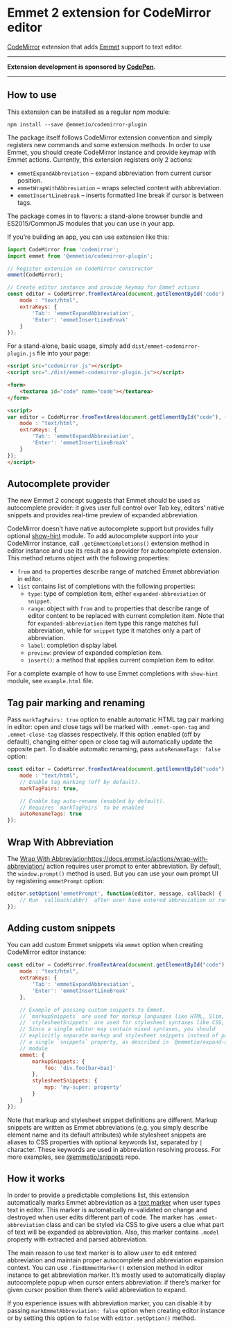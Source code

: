 # Emmet 2 extension for CodeMirror editor

[CodeMirror](http://codemirror.net/) extension that adds [Emmet](https://emmet.io) support to text editor.

---

**Extension development is sponsored by [CodePen](https://codepen.io).**

---

## How to use

This extension can be installed as a regular npm module:

```
npm install --save @emmetio/codemirror-plugin
```

The package itself follows CodeMirror extension convention and simply registers new commands and some extension methods. In order to use Emmet, you should create CodeMirror instance and provide keymap with Emmet actions. Currently, this extension registers only 2 actions:

* `emmetExpandAbbreviation` – expand abbreviation from current cursor position.
* `emmetWrapWithAbbreviation` – wraps selected content with abbreviation.
* `emmetInsertLineBreak` – inserts formatted line break if cursor is between tags.

The package comes in to flavors: a stand-alone browser bundle and ES2015/CommonJS modules that you can use in your app.

If you’re building an app, you can use extension like this:

```js
import CodeMirror from 'codemirror';
import emmet from '@emmetio/codemirror-plugin';

// Register extension on CodeMirror constructor
emmet(CodeMirror);

// Create editor instance and provide keymap for Emmet actions
const editor = CodeMirror.fromTextArea(document.getElementById('code'), {
	mode : "text/html",
	extraKeys: {
		'Tab': 'emmetExpandAbbreviation',
		'Enter': 'emmetInsertLineBreak'
	}
});
```

For a stand-alone, basic usage, simply add `dist/emmet-codemirror-plugin.js` file into your page:

```html
<script src="codemirror.js"></script>
<script src="./dist/emmet-codemirror-plugin.js"></script>

<form>
	<textarea id="code" name="code"></textarea>
</form>

<script>
var editor = CodeMirror.fromTextArea(document.getElementById("code"), {
	mode : "text/html",
	extraKeys: {
		'Tab': 'emmetExpandAbbreviation',
		'Enter': 'emmetInsertLineBreak'
	}
});
</script>
```
## Autocomplete provider

The new Emmet 2 concept suggests that Emmet should be used as autocomplete provider: it gives user full control over Tab key, editors’ native snippets and provides real-time preview of expanded abbreviation.

CodeMirror doesn’t have native autocomplete support but provides fully optional [show-hint](http://codemirror.net/doc/manual.html#addon_show-hint) module. To add autocomplete support into your CodeMirror instance, call `.getEmmetCompletions()` extension method in editor instance and use its result as a provider for autocomplete extension. This method returns object with the following properties:

* `from` and `to` properties describe range of matched Emmet abbreviation in editor.
* `list` contains list of completions with the following properties:
	* `type`: type of completion item, either `expanded-abbreviation` or `snippet`.
	* `range`: object with `from` and `to` properties that describe range of editor content to be replaced with current completion item. Note that for `expanded-abbreviation` item type this range matches full abbreviation, while for `snippet` type it matches only a part of abbreviation.
	* `label`: completion display label.
	* `preview`: preview of expanded completion item.
	* `insert()`: a method that applies current completion item to editor.

For a complete example of how to use Emmet completions with `show-hint` module, see `example.html` file.

## Tag pair marking and renaming

Pass `markTagPairs: true` option to enable automatic HTML tag pair marking in editor: open and close tags will be marked with `.emmet-open-tag` and `.emmet-close-tag` classes respectively. If this option enabled (off by default), changing either open or close tag will automatically update the opposite part. To disable automatic renaming, pass `autoRenameTags: false` option:

```js
const editor = CodeMirror.fromTextArea(document.getElementById("code"), {
	mode : "text/html",
	// Enable tag marking (off by default).
	markTagPairs: true,

	// Enable tag auto-rename (enabled by default).
	// Requires `markTagPairs` to be enabled
	autoRenameTags: true
});
```

## Wrap With Abbreviation

The [Wrap With Abbreviation]()https://docs.emmet.io/actions/wrap-with-abbreviation/ action requires user prompt to enter abbreviation. By default, the `window.prompt()` method is used. But you can use your own prompt UI by registering `emmetPrompt` option:

```js
editor.setOption('emmetPrompt', function(editor, message, callback) {
	// Run `callback(abbr)` after user have entered abbreviation or run `callback(null)` to cancel
});
```

## Adding custom snippets

You can add custom Emmet snippets via `emmet` option when creating CodeMirror editor instance:

```js
const editor = CodeMirror.fromTextArea(document.getElementById("code"), {
	mode : "text/html",
	extraKeys: {
		'Tab': 'emmetExpandAbbreviation',
		'Enter': 'emmetInsertLineBreak'
	},

	// Example of passing custom snippets to Emmet.
	// `markupSnippets` are used for markup languages like HTML, Slim, Pug etc.,
	// `stylesheetSnippets` are used for stylesheet syntaxes like CSS, LESS etc.
	// Since a single editor may contain mixed syntaxes, you should
	// explicitly separate markup and stylesheet snippets instead of passing
	// a single `snippets` property, as described in `@emmetio/expand-abbreviation`
	// module
	emmet: {
		markupSnippets: {
			foo: 'div.foo[bar=baz]'
		},
		stylesheetSnippets: {
			myp: 'my-super: property'
		}
	}
});
```

Note that markup and stylesheet snippet definitions are different. Markup snippets are written as Emmet abbreviations (e.g. you simply describe element name and its default attributes) while stylesheet snippets are aliases to CSS properties with optional keywords list, separated by `|` character. These keywords are used in abbreviation resolving process. For more examples, see [@emmetio/snippets](http://github.com/emmetio/snippets) repo.

## How it works

In order to provide a predictable completions list, this extension automatically marks Emmet abbreviation as a [text marker](https://codemirror.net/doc/manual.html#api_marker) when user types text in editor. This marker is automatically re-validated on change and destroyed when user edits different part of code. The marker has `.emmet-abbreviation` class and can be styled via CSS to give users a clue what part of text will be expanded as abbreviation. Also, this marker contains `.model` property with extracted and parsed abbreviation.

The main reason to use text marker is to allow user to edit entered abbreviation and maintain proper autocomplete and abbreviation expansion context. You can use `.findEmmetMarker()` extension method in editor instance to get abbreviation marker. It’s mostly used to automatically display autocomplete popup when cursor enters abbreviation: if there’s marker for given cursor position then there’s valid abbreviation to expand.

If you experience issues with abbreviation marker, you can disable it by passing `markEmmetAbbreviation: false` option when creating editor instance or by setting this option to `false` with `editor.setOption()` method.
